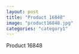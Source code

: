 ```yaml
---
layout: post
title: "Product 16848"
image: "product16848.jpg"
categories: "category1"
---
```

Product 16848
